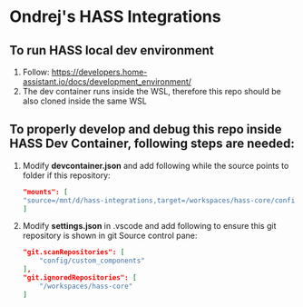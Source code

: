 # Ondrej's HASS Integrations
## To run HASS local dev environment
1. Follow: https://developers.home-assistant.io/docs/development_environment/
2. The dev container runs inside the WSL, therefore this repo should be also cloned inside the same WSL

## To properly develop and debug this repo inside HASS Dev Container, following steps are needed:

1. Modify **devcontainer.json** and add following while the source points to folder if this repository:
    ```json
    "mounts": [
    "source=/mnt/d/hass-integrations,target=/workspaces/hass-core/config/custom_components,type=bind,consistency=cached"
    ]

2. Modify **settings.json** in .vscode and add following to ensure this git repository is shown in git Source control pane:
    ```json
    "git.scanRepositories": [
        "config/custom_components"
    ],
    "git.ignoredRepositories": [
        "/workspaces/hass-core"
    ]